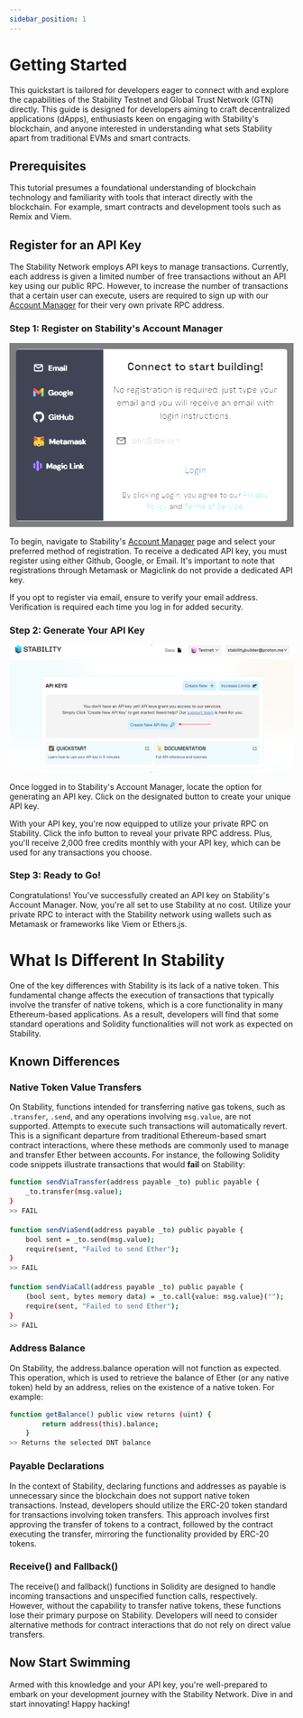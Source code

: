 ```yaml
---
sidebar_position: 1
---
```


# Getting Started

This quickstart is tailored for developers eager to connect with and explore the capabilities of the Stability Testnet and Global Trust Network (GTN) directly. This guide is designed for developers aiming to craft decentralized applications (dApps), enthusiasts keen on engaging with Stability's blockchain, and anyone interested in understanding what sets Stability apart from traditional EVMs and smart contracts.

## Prerequisites

This tutorial presumes a foundational understanding of blockchain technology and familiarity with tools that interact directly with the blockchain. For example, smart contracts and development tools such as Remix and Viem.

## Register for an API Key

The Stability Network employs API keys to manage transactions. Currently, each address is given a limited number of free transactions without an API key using our public RPC. However, to increase the number of transactions that a certain user can execute, users are required to sign up with our [Account Manager](https://account.stabilityprotocol.com/keys) for their very own private RPC address.

### Step 1: Register on Stability's Account Manager

![Registration Screen](../../static/img/register.png)

To begin, navigate to Stability's [Account Manager](https://account.stabilityprotocol.com/keys) page and select your preferred method of registration. To receive a dedicated API key, you must register using either Github, Google, or Email. It's important to note that registrations through Metamask or Magiclink do not provide a dedicated API key.

If you opt to register via email, ensure to verify your email address. Verification is required each time you log in for added security.

### Step 2: Generate Your API Key

![Generate API Key Screen](../../static/img/createapi.png)

Once logged in to Stability's Account Manager, locate the option for generating an API key. Click on the designated button to create your unique API key.

With your API key, you're now equipped to utilize your private RPC on Stability. Click the info button to reveal your private RPC address. Plus, you'll receive 2,000 free credits monthly with your API key, which can be used for any transactions you choose.

### Step 3: Ready to Go!

Congratulations! You've successfully created an API key on Stability's Account Manager. Now, you're all set to use Stability at no cost. Utilize your private RPC to interact with the Stability network using wallets such as Metamask or frameworks like Viem or Ethers.js.


# What Is Different In Stability

One of the key differences with Stability is its lack of a native token. This fundamental change affects the execution of transactions that typically involve the transfer of native tokens, which is a core functionality in many Ethereum-based applications. As a result, developers will find that some standard operations and Solidity functionalities will not work as expected on Stability.

## Known Differences

### Native Token Value Transfers

On Stability, functions intended for transferring native gas tokens, such as `.transfer`, `.send`, and any operations involving `msg.value`, are not supported. Attempts to execute such transactions will automatically revert. This is a significant departure from traditional Ethereum-based smart contract interactions, where these methods are commonly used to manage and transfer Ether between accounts. For instance, the following Solidity code snippets illustrate transactions that would **fail** on Stability:

```bash
function sendViaTransfer(address payable _to) public payable {
    _to.transfer(msg.value);
}
>> FAIL

function sendViaSend(address payable _to) public payable {
    bool sent = _to.send(msg.value);
    require(sent, "Failed to send Ether");
}
>> FAIL

function sendViaCall(address payable _to) public payable {
    (bool sent, bytes memory data) = _to.call{value: msg.value}("");
    require(sent, "Failed to send Ether");
}
>> FAIL
```

### Address Balance

On Stability, the address.balance operation will not function as expected. This operation, which is used to retrieve the balance of Ether (or any native token) held by an address, relies on the existence of a native token. For example:

```bash
function getBalance() public view returns (uint) {
        return address(this).balance;
    }
>> Returns the selected DNT balance
```

### Payable Declarations

In the context of Stability, declaring functions and addresses as payable is unnecessary since the blockchain does not support native token transactions. Instead, developers should utilize the ERC-20 token standard for transactions involving token transfers. This approach involves first approving the transfer of tokens to a contract, followed by the contract executing the transfer, mirroring the functionality provided by ERC-20 tokens.

### Receive() and Fallback()

The receive() and fallback() functions in Solidity are designed to handle incoming transactions and unspecified function calls, respectively. However, without the capability to transfer native tokens, these functions lose their primary purpose on Stability. Developers will need to consider alternative methods for contract interactions that do not rely on direct value transfers.

## Now Start Swimming
Armed with this knowledge and your API key, you're well-prepared to embark on your development journey with the Stability Network. Dive in and start innovating! Happy hacking!